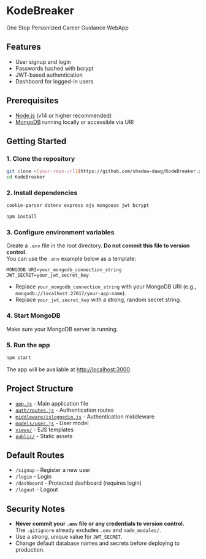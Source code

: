 # KodeBreaker

One Stop Personlized Career Guidance WebApp

## Features

- User signup and login
- Passwords hashed with bcrypt
- JWT-based authentication
- Dashboard for logged-in users

## Prerequisites

- [Node.js](https://nodejs.org/) (v14 or higher recommended)
- [MongoDB](https://www.mongodb.com/) running locally or accessible via URI

## Getting Started

### 1. Clone the repository

```sh
git clone <[your-repo-url](https://github.com/shadow-dawg/KodeBreaker.git)>
cd KodeBreaker
```

### 2. Install dependencies

```sh
cookie-parser dotenv express ejs mongoose jwt bcrypt 
```

```sh
npm install
```

### 3. Configure environment variables

Create a `.env` file in the root directory. **Do not commit this file to version control.**  
You can use the `.env` example below as a template:

```
MONGODB_URI=your_mongodb_connection_string
JWT_SECRET=your_jwt_secret_key
```

- Replace `your_mongodb_connection_string` with your MongoDB URI (e.g., `mongodb://localhost:27017/your-app-name`).
- Replace `your_jwt_secret_key` with a strong, random secret string.

### 4. Start MongoDB

Make sure your MongoDB server is running.

### 5. Run the app

```sh
npm start
```

The app will be available at [http://localhost:3000](http://localhost:3000).

## Project Structure

- [`app.js`](app.js) - Main application file
- [`auth/routes.js`](auth/routes.js) - Authentication routes
- [`middleware/isloggedin.js`](middleware/isloggedin.js) - Authentication middleware
- [`models/user.js`](models/user.js) - User model
- [`views/`](views/) - EJS templates
- [`public/`](public/) - Static assets

## Default Routes

- `/signup` - Register a new user
- `/login` - Login
- `/dashboard` - Protected dashboard (requires login)
- `/logout` - Logout

## Security Notes

- **Never commit your `.env` file or any credentials to version control.**  
  The `.gitignore` already excludes `.env` and `node_modules/`.
- Use a strong, unique value for `JWT_SECRET`.
- Change default database names and secrets before deploying to production.

